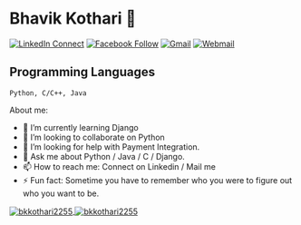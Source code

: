 
<!--
**bkkothari2255/bkkothari2255** is a ✨ _special_ ✨ repository because its `README.md` (this file) appears on your GitHub profile.

Here are some ideas to get you started:

- 🔭 I’m currently working on ...
- 🌱 I’m currently learning ...
- 👯 I’m looking to collaborate on ...
- 🤔 I’m looking for help with ...
- 💬 Ask me about ...
- 📫 How to reach me: ...
- 😄 Pronouns: ...
- ⚡ Fun fact: ...
-->
# Bhavik Kothari 👋

[![LinkedIn Connect](https://img.shields.io/badge/%20-Connect-black?color=14171A&labelColor=212121&logo=linkedin&logoColor=ffffff)](https://www.linkedin.com/in/bkkothari2255/)
[![Facebook Follow](https://img.shields.io/badge/%20-Connect-black?color=14171A&labelColor=1976d2&logo=facebook&logoColor=ffffff)](https://www.facebook.com/bkkothari2255/)
[![Gmail](https://img.shields.io/badge/%20-Send%20Mail-black?color=14171A&labelColor=ef5350&logo=gmail&logoColor=ffffff)](mailto:bkkothari2255@gmail.com?subject=From%20GitHub&body=Hi,%20there.%20Found%20you%20from%20GitHub.)
[![Webmail](https://img.shields.io/badge/%20-Web%20Mail-black?color=141700&labelColor=ef5150&logo=gmail&logoColor=ffffff)](http://webmail.bkkothari2255.tech/)
## Programming Languages

```
Python, C/C++, Java
```

About me:


- 🌱 I’m currently learning Django
- 👯 I’m looking to collaborate on Python
- 🤔 I’m looking for help with Payment Integration.
- 💬 Ask me about Python / Java / C / Django.
- 📫 How to reach me: Connect on Linkedin / Mail me
- ⚡ Fun fact: Sometime you have to remember who you were to figure out who you want to be.


<a href="">
  <img align="center" src="https://github-readme-stats.vercel.app/api?username=bkkothari2255&show_icons=true&theme=radical" alt="bkkothari2255"/>
</a>
<a href="">
  <img align="center" src="https://github-readme-stats.vercel.app/api/top-langs/?username=bkkothari2255&layout=compact&theme=radical" alt="bkkothari2255"/>
</a>

